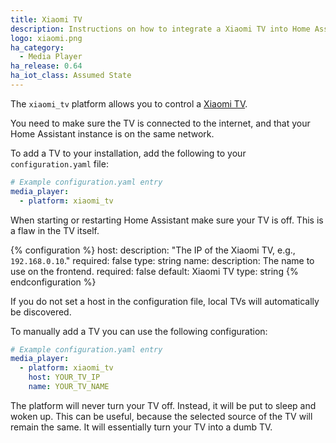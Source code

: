 ```yaml
---
title: Xiaomi TV
description: Instructions on how to integrate a Xiaomi TV into Home Assistant.
logo: xiaomi.png
ha_category:
  - Media Player
ha_release: 0.64
ha_iot_class: Assumed State
---
```


The `xiaomi_tv` platform allows you to control a [Xiaomi TV](https://www.mi.com/en/mitv3s/65flat/).

You need to make sure the TV is connected to the internet, and that your Home Assistant instance is on the same network.

To add a TV to your installation, add the following to your `configuration.yaml` file:

```yaml
# Example configuration.yaml entry
media_player:
  - platform: xiaomi_tv
```

<div class='note warning'>
When starting or restarting Home Assistant make sure your TV is off. This is a flaw in the TV itself.
</div>

{% configuration %}
host:
  description: "The IP of the Xiaomi TV, e.g., `192.168.0.10`."
  required: false
  type: string
name:
  description: The name to use on the frontend.
  required: false
  default: Xiaomi TV
  type: string
{% endconfiguration %}

If you do not set a host in the configuration file, local TVs will automatically be discovered.

To manually add a TV you can use the following configuration:

```yaml
# Example configuration.yaml entry
media_player:
  - platform: xiaomi_tv
    host: YOUR_TV_IP
    name: YOUR_TV_NAME
```

<div class='note info'>
The platform will never turn your TV off. Instead, it will be put to sleep and woken up. This can be useful, because the selected source of the TV will remain the same. It will essentially turn your TV into a dumb TV.
</div>
